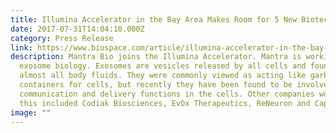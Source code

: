 ```yaml
---
title: Illumina Accelerator in the Bay Area Makes Room for 5 New Biotech Startups
date: 2017-07-31T14:04:10.000Z
category: Press Release
link: https://www.biospace.com/article/illumina-accelerator-in-the-bay-area-makes-room-for-5-new-biotech-startups-/
description: Mantra Bio joins the Illumina Accelerator. Mantra is working on
  exosome biology. Exosomes are vesicles released by all cells and found in
  almost all body fluids. They were commonly viewed as acting like garbage
  containers for cells, but recently they have been found to be involved in
  communication and delivery functions in the cells. Other companies working on
  this included Codiak Biosciences, EvOx Therapeutics, ReNeuron and Capricor.
image: ""
---
```

